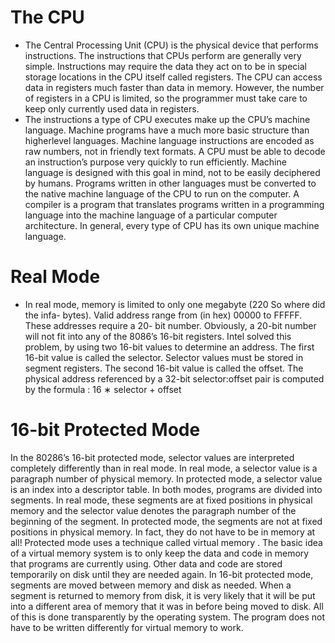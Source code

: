 # The CPU
- The Central Processing Unit (CPU) is the physical device that performs
instructions. The instructions that CPUs perform are generally very simple.
Instructions may require the data they act on to be in special storage locations in the CPU itself called registers. The CPU can access data in registers
much faster than data in memory. However, the number of registers in a
CPU is limited, so the programmer must take care to keep only currently
used data in registers. 
- The instructions a type of CPU executes make up the CPU’s machine
language. Machine programs have a much more basic structure than higherlevel languages. Machine language instructions are encoded as raw numbers,
not in friendly text formats. A CPU must be able to decode an instruction’s
purpose very quickly to run efficiently. Machine language is designed with
this goal in mind, not to be easily deciphered by humans. Programs written
in other languages must be converted to the native machine language of
the CPU to run on the computer. A compiler is a program that translates
programs written in a programming language into the machine language of
a particular computer architecture. In general, every type of CPU has its
own unique machine language.

# Real Mode
- In real mode, memory is limited to only one megabyte (220 So where did the infa- bytes). Valid address range from (in hex) 00000 to FFFFF. These addresses require a 20-
bit number. Obviously, a 20-bit number will not fit into any of the 8086’s
16-bit registers. Intel solved this problem, by using two 16-bit values to
determine an address. The first 16-bit value is called the selector. Selector
values must be stored in segment registers. The second 16-bit value is called
the offset. The physical address referenced by a 32-bit selector:offset pair is
computed by the formula : 16 ∗ selector + offset

# 16-bit Protected Mode
In the 80286’s 16-bit protected mode, selector values are interpreted
completely differently than in real mode. In real mode, a selector value
is a paragraph number of physical memory. In protected mode, a selector
value is an index into a descriptor table. In both modes, programs are
divided into segments. In real mode, these segments are at fixed positions
in physical memory and the selector value denotes the paragraph number
of the beginning of the segment. In protected mode, the segments are not
at fixed positions in physical memory. In fact, they do not have to be in
memory at all!
Protected mode uses a technique called virtual memory . The basic idea
of a virtual memory system is to only keep the data and code in memory that
programs are currently using. Other data and code are stored temporarily
on disk until they are needed again. In 16-bit protected mode, segments are
moved between memory and disk as needed. When a segment is returned
to memory from disk, it is very likely that it will be put into a different area
of memory that it was in before being moved to disk. All of this is done
transparently by the operating system. The program does not have to be
written differently for virtual memory to work.
